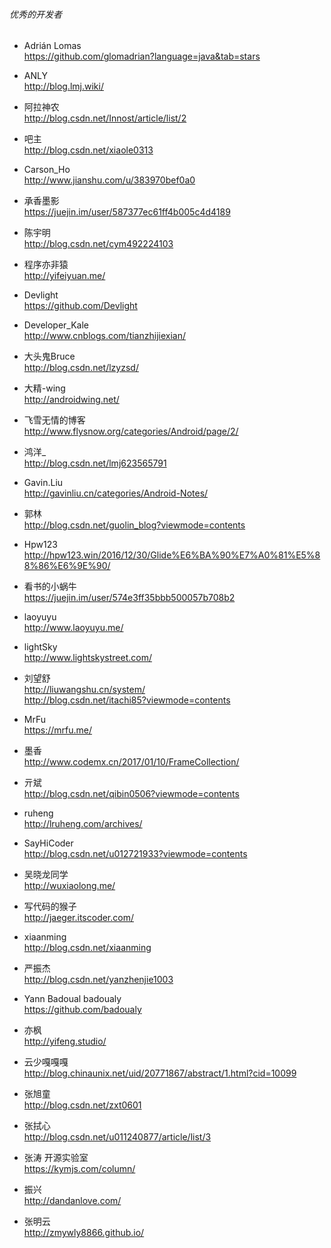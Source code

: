 ###### 优秀的开发者

- Adrián Lomas    
https://github.com/glomadrian?language=java&tab=stars

- ANLY    
http://blog.lmj.wiki/

- 阿拉神农  
http://blog.csdn.net/Innost/article/list/2

- 吧主        
http://blog.csdn.net/xiaole0313

- Carson_Ho  
http://www.jianshu.com/u/383970bef0a0  

- 承香墨影      
https://juejin.im/user/587377ec61ff4b005c4d4189

- 陈宇明    
http://blog.csdn.net/cym492224103

- 程序亦非猿  
http://yifeiyuan.me/  

- Devlight    
https://github.com/Devlight

- Developer_Kale    
http://www.cnblogs.com/tianzhijiexian/

- 大头鬼Bruce    
http://blog.csdn.net/lzyzsd/

- 大精-wing    
http://androidwing.net/

- 飞雪无情的博客       
http://www.flysnow.org/categories/Android/page/2/

- 鸿洋_    
http://blog.csdn.net/lmj623565791

- Gavin.Liu    
http://gavinliu.cn/categories/Android-Notes/

- 郭林  
http://blog.csdn.net/guolin_blog?viewmode=contents  

- Hpw123    
http://hpw123.win/2016/12/30/Glide%E6%BA%90%E7%A0%81%E5%88%86%E6%9E%90/

- 看书的小蜗牛   
https://juejin.im/user/574e3ff35bbb500057b708b2

- laoyuyu    
http://www.laoyuyu.me/

- lightSky    
http://www.lightskystreet.com/


- 刘望舒  
http://liuwangshu.cn/system/  
http://blog.csdn.net/itachi85?viewmode=contents  

- MrFu    
https://mrfu.me/

- 墨香    
http://www.codemx.cn/2017/01/10/FrameCollection/

- 亓斌    
http://blog.csdn.net/qibin0506?viewmode=contents

- ruheng  
http://lruheng.com/archives/    

- SayHiCoder    
http://blog.csdn.net/u012721933?viewmode=contents

- 吴晓龙同学  
http://wuxiaolong.me/  

- 写代码的猴子    
http://jaeger.itscoder.com/

- xiaanming    
http://blog.csdn.net/xiaanming

- 严振杰    
http://blog.csdn.net/yanzhenjie1003

- Yann Badoual  badoualy    
https://github.com/badoualy

- 亦枫    
http://yifeng.studio/

- 云少嘎嘎嘎    
http://blog.chinaunix.net/uid/20771867/abstract/1.html?cid=10099

- 张旭童    
http://blog.csdn.net/zxt0601

- 张拭心    
http://blog.csdn.net/u011240877/article/list/3

- 张涛 开源实验室  
https://kymjs.com/column/  

- 振兴  
http://dandanlove.com/  

-  张明云  
http://zmywly8866.github.io/  



